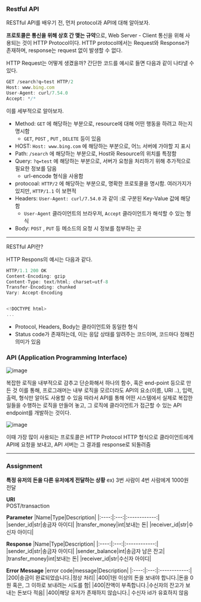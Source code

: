 ### Restful API

RESTful API를 배우기 전, 먼저 protocol과 API에 대해 알아보자.

<b>프로토콜은 통신을 위해 상호 간 맺는 규약</b>으로, Web Server - Client 통신을 위해 사용되는 것이 HTTP Protocol이다.
HTTP protocol에서는 Request와 Response가 존재하며, response는 request 없이 발생할 수 없다.

HTTP Request는 어떻게 생겼을까?
간단한 코드를 예시로 들면 다음과 같이 나타낼 수 있다.
``` javascript
GET /search?q=test HTTP/2
Host: www.bing.com
User-Agent: curl/7.54.0
Accept: */*
```

이를 세부적으로 알아보자.
- Method: `GET` 에 해당하는 부분으로, resource에 대해 어떤 행동을 하려고 하는지 명시함
  -  `GET`, `POST` , `PUT` , `DELETE` 등이 있음
- HOST: `Host: www.bing.com` 에 해당하는 부분으로, 어느 서버에 가야할 지 표시
- Path: `/search` 에 해당하는 부분으로, Host와 Resource의 위치를 특정함
- Query: `?q=test` 에 해당하는 부분으로, 서버가 요청을 처리하기 위해 추가적으로 필요한 정보를 담음
  - url-encode 형식을 사용함
- protocoal: `HTTP/2` 에 해당하는 부분으로, 명확한 프로토콜을 명시함. 여러가지가 있지만, `HTTP/1.1` 이 보편적
- Headers: `User-Agent: curl/7.54.0` 과 같이  :로 구분된 Key-Value 값에 해당함
  - `User-Agent` 클라이언트의 브라우저, `Accept` 클라이언트가 해석할 수 있는 형식
- Body: `POST` , `PUT` 등 메소드의 요청 시 정보를 첨부하는 곳

---
RESTful API란?

HTTP Respons의 예시는 다음과 같다.
``` javascript
HTTP/1.1 200 OK
Content-Encoding: gzip
Content-Type: text/html; charset=utf-8
Transfer-Encoding: chunked
Vary: Accept-Encoding


<!DOCTYPE html>
...
```
- Protocol, Headers, Body는 클라이언트와 동일한 형식
- Status code가 존재하는데, 이는 응답 상태를 알려주는 코드이며, 코드마다 정해진 의미가 있음

### API (Application Programming Interface)
![image](https://user-images.githubusercontent.com/42240862/184858648-a9d0e0d9-9b4c-4c8c-81fd-1fae2b4d4ab1.png)

복잡한 로직을 내부적으로 감추고 단순화해서 하나의 함수, 혹은 end-point 등으로 만든 것
이를 통해, 프로그래머는 내부 로직을 모르더라도 API의 요소(이름, URI ..), 입력, 출력, 형식만 알아도 사용할 수 있음
따라서 API를 통해 어떤 시스템에서 실제로 복잡한 일들을 수행하는 로직을 만들어 놓고, 그 로직에 클라이언트가 접근할 수 있는 API endpoint를 개발하는 것이다.

![image](https://user-images.githubusercontent.com/42240862/184858712-5cf81d2e-b4dc-4964-ab2c-db11b6bab376.png)

이때 가장 많이 사용되는 프로토콜은 HTTP Protocol
HTTP 형식으로 클라이언트에게 API에 요청을 보내고, API 서버는 그 결과를 response로 되돌려줌

---
### Assignment
<b>특정 유저의 돈을 다른 유저에게 전달하는 상황</b>
ex) 3번 사람이 4번 사람에게 1000원 전달

<b>URI</b><br>
POST/transaction

<b>Parameter</b>
|Name|Type|Description|
|:----:|:---:|:------------:|
|sender_id|str|송금자 아이디|
|transfer_money|int|보내는 돈|
|receiver_id|str|수신자 아이디|

<b>Response</b>
|Name|Type|Description|
|:----:|:---:|:------------:|
|sender_id|str|송금자 아이디|
|sender_balance|int|송금자 남은 잔고|
|transfer_money|int|보내는 돈|
|receiver_id|str|수신자 아이디|

<b>Error Message</b>
|error code|message|Description|
|:----:|:---:|:------------:|
|200|송금이 완료되었습니다.|정상 처리|
|400|1원 이상의 돈을 보내야 합니다.|돈을 0원 혹은, 그 이하로 보내려는 시도를 함|
|400|잔액이 부족합니다.|수신자의 잔고가 보내는 돈보다 적음|
|400|해당 유저가 존재하지 않습니다.| 수신자 id가 유효하지 않음
